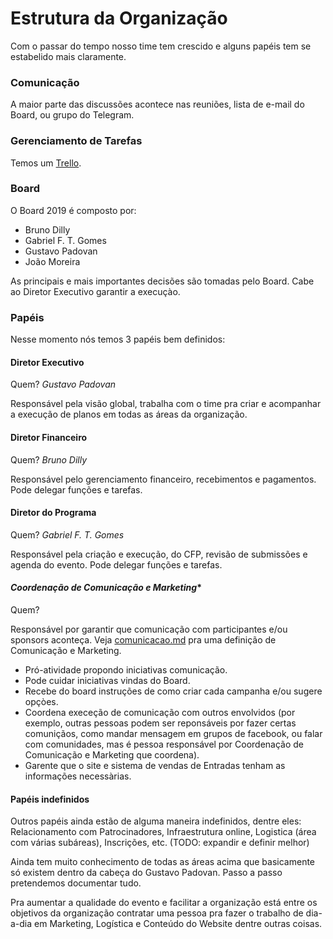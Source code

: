 # Estrutura da Organização

Com o passar do tempo nosso time tem crescido e alguns papéis tem se estabelido mais claramente.

### Comunicação

A maior parte das discussões acontece nas reuniões, lista de e-mail do Board, ou grupo do Telegram.

### Gerenciamento de Tarefas

Temos um [Trello](https://trello.com/b/m1lGPGE3/linuxdev-br-2019).

### Board

O Board 2019 é composto por:
* Bruno Dilly
* Gabriel F. T. Gomes
* Gustavo Padovan
* João Moreira

As principais e mais importantes decisões são tomadas pelo Board. Cabe ao Diretor Executivo garantir a execuçào.

### Papéis

Nesse momento nós temos 3 papéis bem definidos:

#### **Diretor Executivo** 

Quem? *Gustavo Padovan*

Responsável pela visão global, trabalha com o time pra criar e acompanhar a execução de planos em todas as áreas da organização.

#### **Diretor Financeiro**

Quem? *Bruno Dilly*

Responsável pelo gerenciamento financeiro, recebimentos e pagamentos. Pode delegar funções e tarefas.

#### **Diretor do Programa**

Quem? *Gabriel F. T. Gomes*

Responsável pela criação e execução, do CFP, revisão de submissões e agenda do evento. Pode delegar funções e tarefas.

#### *Coordenação de Comunicação e Marketing**

Quem?

Responsável por garantir que comunicação com participantes e/ou sponsors aconteça. Veja [comunicacao.md]() pra uma definição de Comunicação e Marketing.

* Pró-atividade propondo iniciativas comunicação.
* Pode cuidar iniciativas vindas do Board.
* Recebe do board instruções de como criar cada campanha e/ou sugere opçòes.
* Coordena execeção de comunicação com outros envolvidos (por exemplo, outras pessoas podem ser reponsáveis por fazer certas comuniçãos, como mandar mensagem em grupos de facebook, ou falar com comunidades, mas é pessoa responsável por Coordenação de Comunicação e Marketing que coordena).
* Garente que o site e sistema de vendas de Entradas tenham as informações necessàrias.

#### Papéis indefinidos

Outros papéis ainda estão de alguma maneira indefinidos, dentre eles: Relacionamento com Patrocinadores, Infraestrutura online, Logistica (área com várias subáreas), Inscrições, etc. (TODO: expandir e definir melhor)

Ainda tem muito conhecimento de todas as áreas acima que basicamente só existem dentro da cabeça do Gustavo Padovan. Passo a passo pretendemos documentar tudo.

Pra aumentar a qualidade do evento e facilitar a organização está entre os objetivos da organização contratar uma pessoa pra fazer o trabalho de dia-a-dia em Marketing, Logística e Conteúdo do Website dentre outras coisas.
